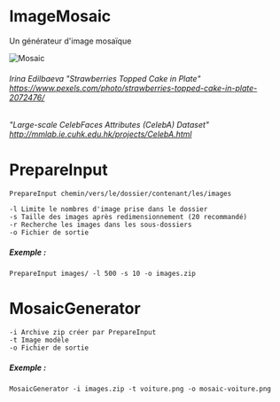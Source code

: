 # ImageMosaic
Un générateur d'image mosaïque

![Mosaic](berries-mosaic.png)
###### Irina Edilbaeva "Strawberries Topped Cake in Plate" https://www.pexels.com/photo/strawberries-topped-cake-in-plate-2072476/
###### "Large-scale CelebFaces Attributes (CelebA) Dataset" http://mmlab.ie.cuhk.edu.hk/projects/CelebA.html

# PrepareInput

`PrepareInput chemin/vers/le/dossier/contenant/les/images`  

```
-l Limite le nombres d'image prise dans le dossier
-s Taille des images après redimensionnement (20 recommandé) 
-r Recherche les images dans les sous-dossiers
-o Fichier de sortie
```
##### Exemple :
`PrepareInput images/ -l 500 -s 10 -o images.zip`

# MosaicGenerator
```
-i Archive zip créer par PrepareInput
-t Image modèle
-o Fichier de sortie
```
##### Exemple :
`MosaicGenerator -i images.zip -t voiture.png -o mosaic-voiture.png`
